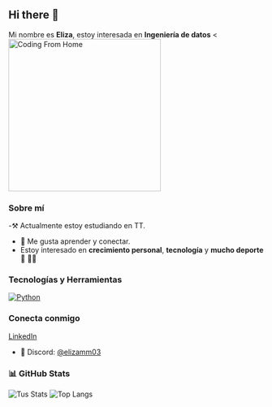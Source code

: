 ## Hi there 👋



Mi nombre es **Eliza**, estoy interesada en **Ingeniería de datos** 
<
<img src="images/coding-from-home.png" alt="Coding From Home" width="300"/>

### Sobre mí

-⚒️ Actualmente estoy estudiando en TT.
- 🚀 Me gusta aprender y conectar.
- Estoy interesado en **crecimiento personal**, **tecnología** y **mucho deporte** 🏃 💪🏻


### Tecnologías y Herramientas

[![Python](https://img.shields.io/badge/-Python-3776AB?style=flat-square&logo=python&logoColor=white)](https://www.python.org/)

### Conecta conmigo

 [LinkedIn](www.linkedin.com/in/eliza-medina-) <!-- Cambia # por tu enlace de LinkedIn -->
 - 💬 Discord: [@elizamm03](https://linktr.ee/elizamm03)


### 📊 GitHub Stats

![Tus Stats](https://github-readme-stats.vercel.app/api?username=ELIZAMM&show_icons=true&theme=radical)
![Top Langs](https://github-readme-stats.vercel.app/api/top-langs/?username=ELIZAMM&layout=compact&theme=radical)




